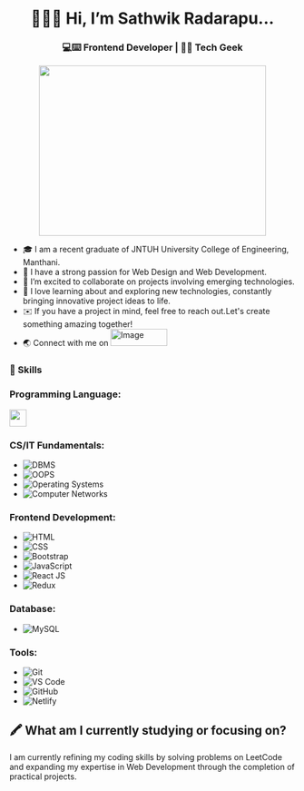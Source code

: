 <h1 align="center">
  👋🙋‍♂️ Hi, I’m Sathwik Radarapu...  
</h1>
<h3 align="center">💻⌨️ Frontend Developer | 🤖🌐 Tech Geek</h3>
<div align="center">
  <img src="https://user-images.githubusercontent.com/74038190/219923809-b86dc415-a0c2-4a38-bc88-ad6cf06395a8.gif"  width="400" height="300"/>
</div>

- 🎓 I am a recent graduate of JNTUH University College of Engineering, Manthani.
- 🍃 I have a strong passion for Web Design and Web Development.
- 💖️ I’m excited to collaborate on projects involving emerging technologies.
- 🐾 I love learning about and exploring new technologies, constantly bringing innovative project ideas to life.
- ✉️ If you have a project in mind, feel free to reach out.Let's create something amazing together!
- 🌏 Connect with me on <a href="https://www.linkedin.com/in/sathwik-radarapu-b9111a273/" target="_blank">
  <img src="https://freelogopng.com/images/all_img/1656958733linkedin-logo-png.png" alt="Image" width="100" height="30"></a>
  
### 🌟 Skills
### Programming Language:
<img src="https://image.similarpng.com/very-thumbnail/2021/12/Python-programming-logo-on-transparent-background-PNG.png" height="30" width="30"/>

### CS/IT Fundamentals:
- ![DBMS](https://img.shields.io/badge/DBMS-0077cc?style=flat-square&logo=mysql&logoColor=white)
- ![OOPS](https://img.shields.io/badge/OOPS-a259ff?style=flat-square&logo=java&logoColor=white)
- ![Operating Systems](https://img.shields.io/badge/Operating_Systems-a259ff?style=flat-square&logo=windows&logoColor=white)
- ![Computer Networks](https://img.shields.io/badge/Computer_Networks-a259ff?style=flat-square&logo=network-wired&logoColor=white)

### Frontend Development:
- ![HTML](https://img.shields.io/badge/HTML-00599c?style=flat-square&logo=html5&logoColor=white)
- ![CSS](https://img.shields.io/badge/CSS-b07219?style=flat-square&logo=css3&logoColor=white)
- ![Bootstrap](https://img.shields.io/badge/Bootstrap-00c4f2?style=flat-square&logo=bootstrap&logoColor=white)
- ![JavaScript](https://img.shields.io/badge/JavaScript-0078f2?style=flat-square&logo=javascript&logoColor=white)
- ![React JS](https://img.shields.io/badge/React_JS-0078f2?style=flat-square&logo=react&logoColor=white)
- ![Redux](https://img.shields.io/badge/Redux-0078f2?style=flat-square&logo=redux&logoColor=white)

### Database:
- ![MySQL](https://img.shields.io/badge/MySQL-4479a1?style=flat-square&logo=mysql&logoColor=white)

### Tools:
- ![Git](https://img.shields.io/badge/Git-scikit?style=flat-square&logo=git&logoColor=white)
- ![VS Code](https://img.shields.io/badge/VS_Code-scikit?style=flat-square&logo=visualstudiocode&logoColor=white)
- ![GitHub](https://img.shields.io/badge/GitHub-scikit?style=flat-square&logo=github&logoColor=white)
- ![Netlify](https://img.shields.io/badge/Netlify-scikit?style=flat-square&logo=netlify&logoColor=white)

## 🖍️ What am I currently studying or focusing on?
I am currently refining my coding skills by solving problems on LeetCode and expanding my expertise in Web Development through the completion of practical projects.
